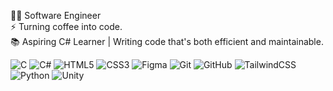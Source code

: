 👨‍💻 Software Engineer<br>⚡ Turning coffee into code.<br>📚 Aspiring C# Learner | Writing code that's both efficient and maintainable.

  ![C](https://img.shields.io/badge/c-%2300599C.svg?style=for-the-badge&logo=c&logoColor=white) 
  ![C#](https://img.shields.io/badge/c%23-%23239120.svg?style=for-the-badge&logo=csharp&logoColor=white) 
  ![HTML5](https://img.shields.io/badge/html5-%23E34F26.svg?style=for-the-badge&logo=html5&logoColor=white) 
  ![CSS3](https://img.shields.io/badge/css3-%231572B6.svg?style=for-the-badge&logo=css3&logoColor=white) 
  ![Figma](https://img.shields.io/badge/figma-%23F24E1E.svg?style=for-the-badge&logo=figma&logoColor=white) 
  ![Git](https://img.shields.io/badge/git-%23F05033.svg?style=for-the-badge&logo=git&logoColor=white) 
  ![GitHub](https://img.shields.io/badge/github-%23121011.svg?style=for-the-badge&logo=github&logoColor=white) 
  ![TailwindCSS](https://img.shields.io/badge/tailwindcss-%2338B2AC.svg?style=for-the-badge&logo=tailwind-css&logoColor=white) 
  ![Python](https://img.shields.io/badge/python-3670A0?style=for-the-badge&logo=python&logoColor=ffdd54) 
  ![Unity](https://img.shields.io/badge/unity-%23000000.svg?style=for-the-badge&logo=unity&logoColor=white)

<!-- 
# 📊 GitHub Stats:
![](https://github-readme-stats.vercel.app/api?username=melgoharyme&theme=dark&hide_border=true&include_all_commits=false&count_private=true)<br/>
![](https://github-readme-streak-stats.herokuapp.com/?user=melgoharyme&theme=dark&hide_border=true)<br/>
![](https://github-readme-stats.vercel.app/api/top-langs/?username=melgoharyme&theme=dark&hide_border=true&include_all_commits=false&count_private=true&layout=compact)
---
[![](https://visitcount.itsvg.in/api?id=melgoharyme&icon=5&color=1)](https://visitcount.itsvg.in)
-->
